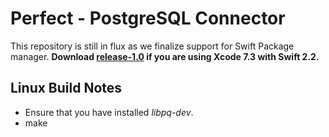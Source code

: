 # Perfect - PostgreSQL Connector

This repository is still in flux as we finalize support for Swift Package manager.
**Download [release-1.0](https://github.com/PerfectlySoft/Perfect/releases/tag/v1.0.0) if you are using Xcode 7.3 with Swift 2.2.**

## Linux Build Notes
* Ensure that you have installed *libpq-dev*.
* make
